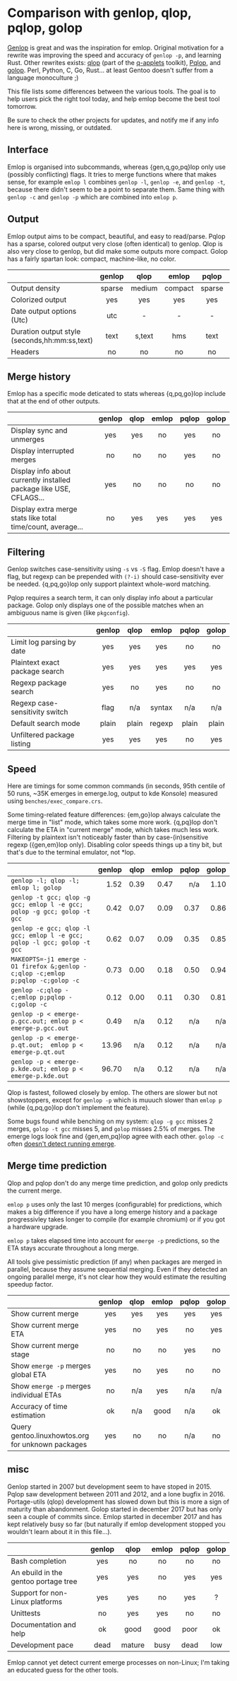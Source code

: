 # Comparison with genlop, qlop, pqlop, golop

[Genlop](https://github.com/gentoo-perl/genlop) is great and was the inspiration for emlop. Original
motivation for a rewrite was improving the speed and accuracy of `genlop -p`, and learning
Rust. Other rewrites exists: [qlop](https://github.com/gentoo/portage-utils) (part of the
[q-applets](https://wiki.gentoo.org/wiki/Q_applets) toolkit),
[Pqlop](https://bitbucket.org/LK4D4/pqlop), and [golop](https://github.com/klausman/golop). Perl,
Python, C, Go, Rust... at least Gentoo doesn't suffer from a language monoculture ;)

This file lists some differences between the various tools. The goal is to help users pick the right
tool today, and help emlop become the best tool tomorrow.

Be sure to check the other projects for updates, and notify me if any info here is wrong, missing,
or outdated.


## Interface

Emlop is organised into subcommands, whereas {gen,q,go,pq}lop only use (possibly conflicting)
flags. It tries to merge functions where that makes sense, for example `emlop l` combines `genlop
-l`, `genlop -e`, and `genlop -t`, because there didn't seem to be a point to separate them. Same
thing with `genlop -c` and `genlop -p` which are combined into `emlop p`.

## Output

Emlop output aims to be compact, beautiful, and easy to read/parse. Pqlop has a sparse, colored
output very close (often identical) to genlop. Qlop is also very close to genlop, but did make some
outputs more compact. Golop has a fairly spartan look: compact, machine-like, no color.

|                                                   | genlop | qlop   | emlop   | pqlop  | golop   |
| :------------------------------------------------ | :----: | :----: | :-----: | :----: | :-----: |
| Output density                                    | sparse | medium | compact | sparse | compact |
| Colorized output                                  | yes    | yes    | yes     | yes    | no      |
| Date output options (Utc)                         | utc    | -      | -       | -      | -       |
| Duration output style (seconds,hh:mm:ss,text)     | text   | s,text | hms     | text   | hms     |
| Headers                                           | no     | no     | no      | no     | some    |

## Merge history

Emlop has a specific mode deticated to stats whereas {q,pq,go}lop include that at the end of other
outputs.

|                                                                    | genlop | qlop | emlop | pqlop | golop |
| :----------------------------------------------------------------- | :----: | :--: | :---: | :---: | :---: |
| Display sync and unmerges                                          | yes    | yes  | no    | yes   | no    |
| Display interrupted merges                                         | no     | no   | no    | yes   | no    |
| Display info about currently installed package like USE, CFLAGS... | yes    | no   | no    | no    | no    |
| Display extra merge stats like total time/count, average...        | no     | yes  | yes   | yes   | yes   |

## Filtering

Genlop switches case-sensitivity using `-s` vs `-S` flag. Emlop doesn't have a flag, but regexp can
be prepended with `(?-i)` should case-sensitivity ever be needed. {q,pq,go}lop only support
plaintext whole-word matching.

Pqlop requires a search term, it can only display info about a particular package. Golop only
displays one of the possible matches when an ambiguous name is given (like `pkgconfig`).

|                                                        | genlop | qlop  | emlop  | pqlop | golop |
| :----------------------------------------------------- | :----: | :--:  | :----: | :---: | :---: |
| Limit log parsing by date                              | yes    | yes   | yes    | no    | no    |
| Plaintext exact package search                         | yes    | yes   | yes    | yes   | yes   |
| Regexp package search                                  | yes    | no    | yes    | no    | no    |
| Regexp case-sensitivity switch                         | flag   | n/a   | syntax | n/a   | n/a   |
| Default search mode                                    | plain  | plain | regexp | plain | plain |
| Unfiltered package listing                             | yes    | yes   | yes    | no    | yes   |

## Speed

Here are timings for some common commands (in seconds, 95th centile of 50 runs, ~35K emerges in
emerge.log, output to kde Konsole) measured using `benches/exec_compare.crs`.

Some timing-related feature differences: {em,go}lop always calculate the merge time in "list" mode,
which takes some more work. {q,pq}lop don't calculate the ETA in "current merge" mode, which takes
much less work. Filtering by plaintext isn't noticeably faster than by case-(in)sensitive regexp
({gen,em}lop only). Disabling color speeds things up a tiny bit, but that's due to the terminal
emulator, not *lop.

|                                                                                 | genlop | qlop | emlop | pqlop | golop |
| :------------------------------------------------------------------------------ | -----: | ---: | ----: | ----: | ----: |
| `genlop -l; qlop -l; emlop l; golop`                                            |   1.52 | 0.39 |  0.47 |   n/a |  1.10 |
| `genlop -t gcc; qlop -g gcc; emlop l -e gcc; pqlop -g gcc; golop -t gcc`        |   0.42 | 0.07 |  0.09 |  0.37 |  0.86 |
| `genlop -e gcc; qlop -l gcc; emlop l -e gcc; pqlop -l gcc; golop -t gcc`        |   0.62 | 0.07 |  0.09 |  0.35 |  0.85 |
| `MAKEOPTS=-j1 emerge -O1 firefox &;genlop -c;qlop -c;emlop p;pqlop -c;golop -c` |   0.73 | 0.00 |  0.18 |  0.50 |  0.94 |
| `genlop -c;qlop -c;emlop p;pqlop -c;golop -c`                                   |   0.12 | 0.00 |  0.11 |  0.30 |  0.81 |
| `genlop -p < emerge-p.gcc.out; emlop p < emerge-p.gcc.out`                      |   0.49 | n/a  |  0.12 |   n/a |   n/a |
| `genlop -p < emerge-p.qt.out;  emlop p < emerge-p.qt.out`                       |  13.96 | n/a  |  0.12 |   n/a |   n/a |
| `genlop -p < emerge-p.kde.out; emlop p < emerge-p.kde.out`                      |  96.70 | n/a  |  0.12 |   n/a |   n/a |

Qlop is fastest, followed closely by emlop. The others are slower but not showstoppers, except for
`genlop -p` which is muuuch slower than `emlop p` (while {q,pq,go}lop don't implement the feature).

Some bugs found while benching on my system: `qlop -g gcc` misses 2 merges, `golop -t gcc` misses 5,
and `golop` misses 2.5% of merges. The emerge logs look fine and {gen,em,pq}lop agree with each
other. `golop -c` often [doesn't detect running emerge](https://github.com/klausman/golop/issues/1).

## Merge time prediction

Qlop and pqlop don't do any merge time prediction, and golop only predicts the current merge.

`emlop p` uses only the last 10 merges (configurable) for predictions, which makes a big difference
if you have a long emerge history and a package progressivley takes longer to compile (for example
chromium) or if you got a hardware upgrade.

`emlop p` takes elapsed time into account for `emerge -p` predictions, so the ETA stays accurate
throughout a long merge.

All tools give pessimistic prediction (if any) when packages are merged in parallel, because they
assume sequential merging. Even if they detected an ongoing parallel merge, it's not clear how they
would estimate the resulting speedup factor.

|                                                          | genlop | qlop | emlop | pqlop | golop |
| :------------------------------------------------------- | :----: | :--: | :---: | :---: | :---: |
| Show current merge                                       | yes    | yes  | yes   | yes   | yes   |
| Show current merge ETA                                   | yes    | no   | yes   | no    | yes   |
| Show current merge stage                                 | no     | no   | no    | yes   | no    |
| Show `emerge -p` merges global ETA                       | yes    | no   | yes   | no    | no    |
| Show `emerge -p` merges individual ETAs                  | no     | n/a  | yes   | n/a   | n/a   |
| Accuracy of time estimation                              | ok     | n/a  | good  | n/a   | ok    |
| Query gentoo.linuxhowtos.org for unknown packages        | yes    | no   | no    | n/a   | no    |

## misc

Genlop started in 2007 but development seem to have stoped in 2015. Pqlop saw development between
2011 and 2012, and a lone bugfix in 2016. Portage-utils (qlop) development has slowed down but this
is more a sign of maturity than abandonment. Golop started in december 2017 but has only seen a
couple of commits since. Emlop started in december 2017 and has kept relatively busy so far (but
naturally if emlop development stopped you wouldn't learn about it in this file...).

|                                                          | genlop | qlop   | emlop | pqlop | golop |
| :------------------------------------------------------- | :----: | :----: | :---: | :---: | :---: |
| Bash completion                                          | yes    | no     | no    | no    | no    |
| An ebuild in the gentoo portage tree                     | yes    | yes    | no    | yes   | yes   |
| Support for non-Linux platforms                          | yes    | yes    | no    | yes   | ?     |
| Unittests                                                | no     | yes    | yes   | no    | no    |
| Documentation and help                                   | ok     | good   | good  | poor  | ok    |
| Development pace                                         | dead   | mature | busy  | dead  | low   |

Emlop cannot yet detect current emerge processes on non-Linux; I'm taking an educated guess for the
other tools.
